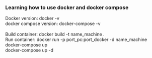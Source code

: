 ### Learning how to use docker and docker compose<br />

Docker version: docker -v<br />
docker compose version: docker-compose -v<br />
<br />
Build container: docker build -t name_machine .<br />
Run container: docker run -p port_pc:port_docker -d name_machine<br />
docker-compose up<br />
docker-compose up -d<br />